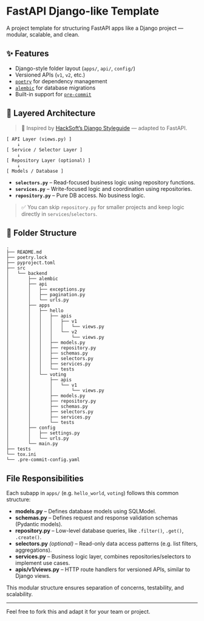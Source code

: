 # FastAPI Django-like Template

A project template for structuring FastAPI apps like a Django project — modular, scalable, and clean.

## ✨ Features

- Django-style folder layout (`apps/`, `api/`, `config/`)
- Versioned APIs (`v1`, `v2`, etc.)
- [`poetry`](https://python-poetry.org/) for dependency management
- [`alembic`](https://alembic.sqlalchemy.org/) for database migrations
- Built-in support for [`pre-commit`](https://pre-commit.com/)

## 🧠 Layered Architecture

> 🔗 Inspired by [HackSoft’s Django Styleguide](https://github.com/HackSoftware/Django-Styleguide-Example) — adapted to FastAPI.

```
[ API Layer (views.py) ]
    ↓
[ Service / Selector Layer ]
    ↓
[ Repository Layer (optional) ]
    ↓
[ Models / Database ]
```

- **`selectors.py`** – Read-focused business logic using repository functions.
- **`services.py`** – Write-focused logic and coordination using repositories.
- **`repository.py`** – Pure DB access. No business logic.

> ✅ You can skip `repository.py` for smaller projects and keep logic directly in `services`/`selectors`.

## 📁 Folder Structure

```
.
├── README.md
├── poetry.lock
├── pyproject.toml
├── src
│   └── backend
│       ├── alembic
│       ├── api
│       │   ├── exceptions.py
│       │   ├── pagination.py
│       │   └── urls.py
│       ├── apps
│       │   ├── hello
│       │   │   ├── apis
│       │   │   │   ├── v1
│       │   │   │   │   └── views.py
│       │   │   │   └── v2
│       │   │   │       └── views.py
│       │   │   ├── models.py
│       │   │   ├── repository.py
│       │   │   ├── schemas.py
│       │   │   ├── selectors.py
│       │   │   ├── services.py
│       │   │   └── tests
│       │   └── voting
│       │       ├── apis
│       │       │   └── v1
│       │       │       └── views.py
│       │       ├── models.py
│       │       ├── repository.py
│       │       ├── schemas.py
│       │       ├── selectors.py
│       │       ├── services.py
│       │       └── tests
│       ├── config
│       │   ├── settings.py
│       │   └── urls.py
│       └── main.py
├── tests
└── tox.ini
└── .pre-commit-config.yaml 
```

## File Responsibilities

Each subapp in `apps/` (e.g. `hello_world`, `voting`) follows this common structure:

- **models.py** – Defines database models using SQLModel.
- **schemas.py** – Defines request and response validation schemas (Pydantic models).
- **repository.py** – Low-level database queries, like `.filter()`, `.get()`, `.create()`.
- **selectors.py** *(optional)* – Read-only data access patterns (e.g. list filters, aggregations).
- **services.py** – Business logic layer, combines repositories/selectors to implement use cases.
- **apis/v1/views.py** – HTTP route handlers for versioned APIs, similar to Django views.

This modular structure ensures separation of concerns, testability, and scalability.

---

Feel free to fork this and adapt it for your team or project.
